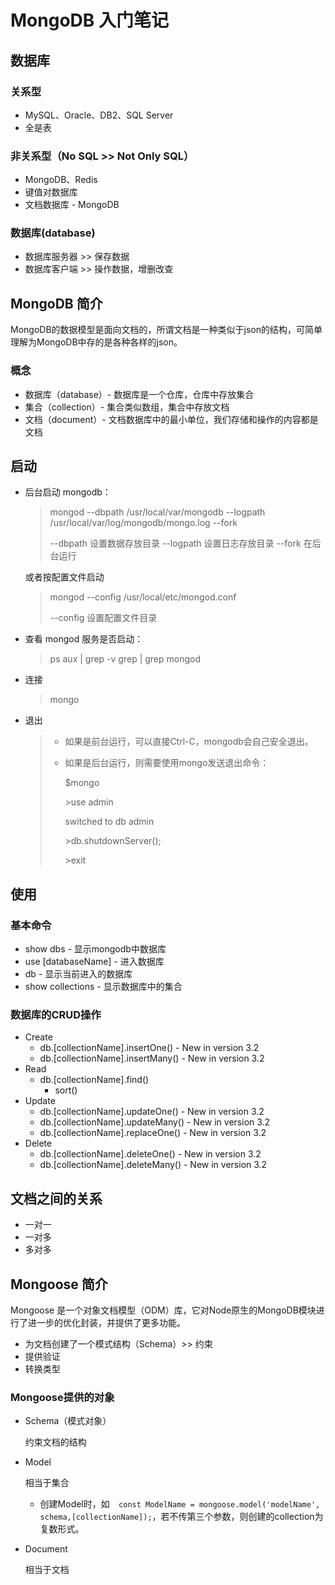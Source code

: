 # MongoDB 入门笔记

## 数据库

### 关系型

- MySQL、Oracle、DB2、SQL Server
- 全是表

### 非关系型（No SQL >> Not Only SQL）

- MongoDB、Redis
- 键值对数据库
- 文档数据库 - MongoDB

### 数据库(database)

- 数据库服务器 >> 保存数据
- 数据库客户端 >> 操作数据，增删改查

## MongoDB 简介

MongoDB的数据模型是面向文档的，所谓文档是一种类似于json的结构，可简单理解为MongoDB中存的是各种各样的json。

### 概念

- 数据库（database）- 数据库是一个仓库，仓库中存放集合
- 集合（collection）- 集合类似数组，集合中存放文档
- 文档（document）- 文档数据库中的最小单位，我们存储和操作的内容都是文档

## 启动

- 后台启动 mongodb：

  > mongod --dbpath /usr/local/var/mongodb --logpath /usr/local/var/log/mongodb/mongo.log --fork
  >
  > --dbpath 设置数据存放目录
  > --logpath 设置日志存放目录
  > --fork 在后台运行

  或者按配置文件启动

  > mongod --config /usr/local/etc/mongod.conf
  >
  > --config 设置配置文件目录

- 查看 mongod 服务是否启动：

	> ps aux | grep -v grep | grep mongod

- 连接

	> mongo

- 退出

  > - 如果是前台运行，可以直接Ctrl-C，mongodb会自己安全退出。
  >
  > - 如果是后台运行，则需要使用mongo发送退出命令：
  >
  >   $mongo
  >
  >   \>use admin
  >
  >   switched to db admin
  >
  >   \>db.shutdownServer();
  >
  >   \>exit

## 使用

### 基本命令

- show dbs - 显示mongodb中数据库
- use [databaseName] - 进入数据库
- db - 显示当前进入的数据库
- show collections - 显示数据库中的集合

### 数据库的CRUD操作

- Create
  - db.[collectionName].insertOne() - New in version 3.2
  - db.[collectionName].insertMany() - New in version 3.2
- Read
  - db.[collectionName].find()
    - sort() 
- Update
  - db.[collectionName].updateOne() - New in version 3.2
  - db.[collectionName].updateMany() - New in version 3.2
  - db.[collectionName].replaceOne() - New in version 3.2
- Delete
  - db.[collectionName].deleteOne() - New in version 3.2
  - db.[collectionName].deleteMany() - New in version 3.2

## 文档之间的关系

- 一对一
- 一对多
- 多对多

## Mongoose 简介

Mongoose 是一个对象文档模型（ODM）库，它对Node原生的MongoDB模块进行了进一步的优化封装，并提供了更多功能。

- 为文档创建了一个模式结构（Schema）>> 约束
- 提供验证
- 转换类型

### Mongoose提供的对象

- Schema（模式对象）

  约束文档的结构

- Model

  相当于集合

  - 创建Model时，如`  const ModelName = mongoose.model('modelName', schema,[collectionName]);`，若不传第三个参数，则创建的collection为复数形式。

- Document

  相当于文档